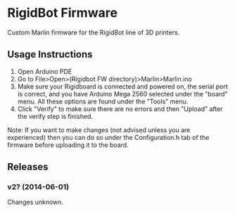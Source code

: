 # RigidBot Firmware

Custom Marlin firmware for the RigidBot line of 3D printers.

## Usage Instructions

1. Open Arduino PDE
1. Go to File>Open>(Rigidbot FW directory)>Marlin>Marlin.ino
1. Make sure your Rigidboard is connected and powered on, the serial port is correct, and you have Arduino Mega 2560 selected under the "board" menu. All these options are found under the "Tools" menu.
1. Click "Verify" to make sure there are no errors and then "Upload" after the verify step is finished.

Note: If you want to make changes (not advised unless you are experienced) then you can do so under the Configuration.h tab of the firmware before uploading it to the board.

## Releases

### v2? (2014-06-01)

Changes unknown.
